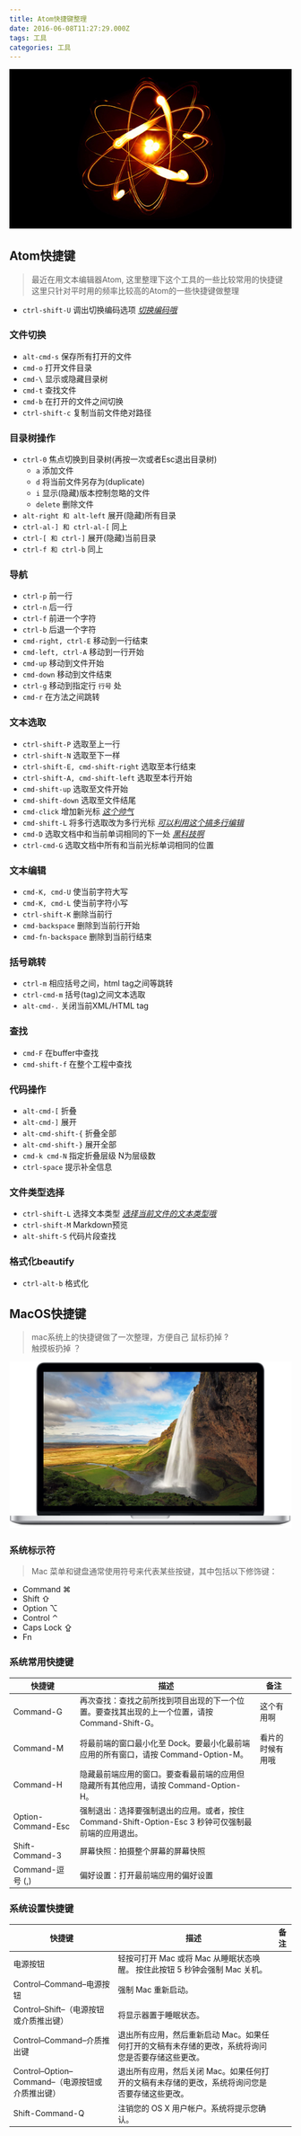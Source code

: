 ```yaml
---
title: Atom快捷键整理
date: 2016-06-08T11:27:29.000Z
tags: 工具
categories: 工具
---
```


![atom](/images/atom-light-640x360.jpg)

## Atom快捷键

> 最近在用文本编辑器Atom, 这里整理下这个工具的一些比较常用的快捷键
> 这里只针对平时用的频率比较高的Atom的一些快捷键做整理

- `ctrl-shift-U` 调出切换编码选项 *<u>切换编码哦</u>*

### 文件切换

- `alt-cmd-s` 保存所有打开的文件
- `cmd-o` 打开文件目录
- `cmd-\` 显示或隐藏目录树
- `cmd-t` 查找文件
- `cmd-b` 在打开的文件之间切换
- `ctrl-shift-c` 复制当前文件绝对路径

### 目录树操作
- `ctrl-0` 焦点切换到目录树(再按一次或者Esc退出目录树)
  - `a` 添加文件
  - `d` 将当前文件另存为(duplicate)
  - `i` 显示(隐藏)版本控制忽略的文件
  - `delete` 删除文件
- `alt-right 和 alt-left` 展开(隐藏)所有目录
- `ctrl-al-] 和 ctrl-al-[` 同上
- `ctrl-[ 和 ctrl-]` 展开(隐藏)当前目录
- `ctrl-f 和 ctrl-b` 同上

### 导航

- `ctrl-p` 前一行
- `ctrl-n` 后一行
- `ctrl-f` 前进一个字符
- `ctrl-b` 后退一个字符
- `cmd-right, ctrl-E` 移动到一行结束
- `cmd-left, ctrl-A` 移动到一行开始
- `cmd-up` 移动到文件开始
- `cmd-down` 移动到文件结束
- `ctrl-g` 移动到指定行 `行号` 处
- `cmd-r` 在方法之间跳转

### 文本选取

- `ctrl-shift-P` 选取至上一行
- `ctrl-shift-N` 选取至下一样
- `ctrl-shift-E, cmd-shift-right` 选取至本行结束
- `ctrl-shift-A, cmd-shift-left` 选取至本行开始
- `cmd-shift-up` 选取至文件开始
- `cmd-shift-down` 选取至文件结尾
- `cmd-click` 增加新光标 *<u>这个帅气</u>*
- `cmd-shift-L` 将多行选取改为多行光标 *<u>可以利用这个搞多行编辑</u>*
- `cmd-D` 选取文档中和当前单词相同的下一处 *<u>黑科技啊</u>*
- `ctrl-cmd-G` 选取文档中所有和当前光标单词相同的位置

### 文本编辑

- `cmd-K, cmd-U` 使当前字符大写
- `cmd-K, cmd-L` 使当前字符小写
- `ctrl-shift-K` 删除当前行
- `cmd-backspace` 删除到当前行开始
- `cmd-fn-backspace` 删除到当前行结束

### 括号跳转

- `ctrl-m` 相应括号之间，html tag之间等跳转
- `ctrl-cmd-m` 括号(tag)之间文本选取
- `alt-cmd-.` 关闭当前XML/HTML tag

### 查找

- `cmd-F` 在buffer中查找
- `cmd-shift-f` 在整个工程中查找

### 代码操作

- `alt-cmd-[` 折叠
- `alt-cmd-]` 展开
- `alt-cmd-shift-{` 折叠全部
- `alt-cmd-shift-}` 展开全部
- `cmd-k cmd-N` 指定折叠层级 N为层级数
- `ctrl-space` 提示补全信息

### 文件类型选择

- `ctrl-shift-L` 选择文本类型  *<u>选择当前文件的文本类型哦</u>*
- `ctrl-shift-M` Markdown预览
- `alt-shift-S` 代码片段查找

### 格式化beautify
- `ctrl-alt-b` 格式化


## MacOS快捷键

> mac系统上的快捷键做了一次整理，方便自己
> 鼠标扔掉 ?  
> 触摸板扔掉 ？

![macbookpro](/images/macbookpro.jpg)

### 系统标示符
> Mac 菜单和键盘通常使用符号来代表某些按键，其中包括以下修饰键：

- Command ⌘
- Shift ⇧
- Option ⌥
- Control ⌃
- Caps Lock ⇪
- Fn

### 系统常用快捷键
快捷键  | 描述  |  备注
--|---|--
Command-G  | 再次查找：查找之前所找到项目出现的下一个位置。要查找其出现的上一个位置，请按 Command-Shift-G。  |   这个有用啊
Command-M  | 将最前端的窗口最小化至 Dock。要最小化最前端应用的所有窗口，请按 Command-Option-M。 |  看片的时候有用哦
Command-H  | 隐藏最前端应用的窗口。要查看最前端的应用但隐藏所有其他应用，请按 Command-Option-H。  |  
Option-Command-Esc  | 强制退出：选择要强制退出的应用。或者，按住 Command-Shift-Option-Esc 3 秒钟可仅强制最前端的应用退出。  |  
Shift-Command-3  | 屏幕快照：拍摄整个屏幕的屏幕快照  |  
Command-逗号 (,)  | 偏好设置：打开最前端应用的偏好设置  |  

### 系统设置快捷键
快捷键  | 描述  |  备注
--|---|--
电源按钮  |  轻按可打开 Mac 或将 Mac 从睡眠状态唤醒。 按住此按钮 5 秒钟会强制 Mac 关机。 |  
Control–Command–电源按钮  | 强制 Mac 重新启动。  |  
Control–Shift–（电源按钮或介质推出键）  |  将显示器置于睡眠状态。 |
Control–Command–介质推出键	  |  退出所有应用，然后重新启动 Mac。如果任何打开的文稿有未存储的更改，系统将询问您是否要存储这些更改。 |  
Control–Option–Command–（电源按钮或介质推出键）	  | 退出所有应用，然后关闭 Mac。如果任何打开的文稿有未存储的更改，系统将询问您是否要存储这些更改。  |  
Shift-Command-Q	  |  注销您的 OS X 用户帐户。系统将提示您确认。 |  

